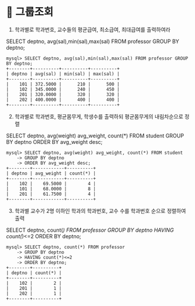 # 📌 그룹조회


1.  학과별로 학과번호, 교수들의 평균급여, 최소급여, 최대급여를 출력하여라

SELECT deptno, avg(sal),min(sal),max(sal) FROM professor GROUP BY deptno;

```
mysql> SELECT deptno, avg(sal),min(sal),max(sal) FROM professor GROUP BY deptno;
+--------+----------+----------+----------+
| deptno | avg(sal) | min(sal) | max(sal) |
+--------+----------+----------+----------+
|    101 | 372.5000 |      210 |      500 |
|    102 | 345.0000 |      240 |      450 |
|    201 | 320.0000 |      320 |      320 |
|    202 | 400.0000 |      400 |      400 |
+--------+----------+----------+----------+
```
2. 학과별로 학과번호, 평균몸무게, 학생수를 출력하되 평균몸무게의 내림차순으로 정렬

SELECT deptno, avg(weight) avg_weight, count(*) FROM student
GROUP BY deptno
ORDER BY avg_weight desc;
```
mysql> SELECT deptno, avg(weight) avg_weight, count(*) FROM student
    -> GROUP BY deptno
    -> ORDER BY avg_weight desc;
+--------+------------+----------+
| deptno | avg_weight | count(*) |
+--------+------------+----------+
|    102 |    69.5000 |        4 |
|    101 |    68.0000 |        8 |
|    201 |    61.7500 |        4 |
+--------+------------+----------+
```

3. 학과별 교수가 2명 이하인 학과의 학과번호, 교수 수를 학과번호 순으로 정렬하여 출력

SELECT deptno, count(*) FROM professor
GROUP BY deptno
HAVING count(*)<=2
ORDER BY deptno;

```
mysql> SELECT deptno, count(*) FROM professor
    -> GROUP BY deptno
    -> HAVING count(*)<=2
    -> ORDER BY deptno;
+--------+----------+
| deptno | count(*) |
+--------+----------+
|    102 |        2 |
|    201 |        1 |
|    202 |        1 |
+--------+----------+
```

